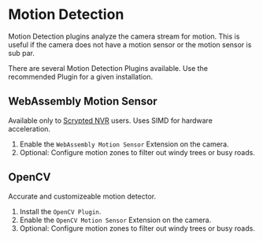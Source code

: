 # Motion Detection

Motion Detection plugins analyze the camera stream for motion. This is useful if the camera does not have a motion sensor or the motion sensor is sub par.

There are several Motion Detection Plugins available. Use the recommended Plugin for a given installation.

## WebAssembly Motion Sensor

Available only to [Scrypted NVR](/scrypted-nvr/) users. Uses SIMD for hardware acceleration.

1. Enable the `WebAssembly Motion Sensor` Extension on the camera.
2. Optional: Configure motion zones to filter out windy trees or busy roads.

## OpenCV

Accurate and customizeable motion detector.

1. Install the `OpenCV Plugin`.
2. Enable the `OpenCV Motion Sensor` Extension on the camera.
3. Optional: Configure motion zones to filter out windy trees or busy roads.
